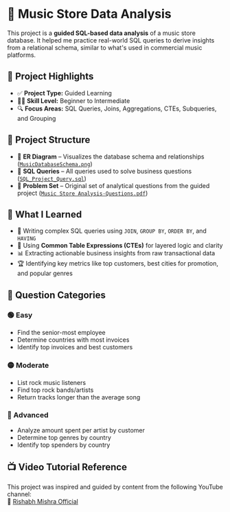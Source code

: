 # 🎵 Music Store Data Analysis 

This project is a **guided SQL-based data analysis** of a music store database. It helped me practice real-world SQL queries to derive insights from a relational schema, similar to what's used in commercial music platforms.

## 📌 Project Highlights

- ✅ **Project Type:** Guided Learning  
- 🧑‍💻 **Skill Level:** Beginner to Intermediate  
- 🔍 **Focus Areas:** SQL Queries, Joins, Aggregations, CTEs, Subqueries, and Grouping

## 📂 Project Structure

- 🧩 **ER Diagram** – Visualizes the database schema and relationships ([`MusicDatabaseSchema.png`](./MusicDatabaseSchema.png))
- 📄 **SQL Queries** – All queries used to solve business questions ([`SQL_Project_Query.sql`](./SQL_Project_Query.sql))
- 📝 **Problem Set** – Original set of analytical questions from the guided project ([`Music Store Analysis-Questions.pdf`](./Music%20Store%20Analysis-Questions.pdf))

## 🧠 What I Learned

- 🧮 Writing complex SQL queries using `JOIN`, `GROUP BY`, `ORDER BY`, and `HAVING`
- 🧱 Using **Common Table Expressions (CTEs)** for layered logic and clarity
- 📊 Extracting actionable business insights from raw transactional data
- 🏆 Identifying key metrics like top customers, best cities for promotion, and popular genres

## 📝 Question Categories

### 🟢 Easy
- Find the senior-most employee
- Determine countries with most invoices
- Identify top invoices and best customers

### 🟡 Moderate
- List rock music listeners
- Find top rock bands/artists
- Return tracks longer than the average song

### 🔴 Advanced
- Analyze amount spent per artist by customer
- Determine top genres by country
- Identify top spenders by country

## 📺 Video Tutorial Reference

This project was inspired and guided by content from the following YouTube channel:  
🔗 [Rishabh Mishra Official](https://www.youtube.com/@RishabhMishraOfficial)



